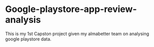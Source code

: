 # Google-playstore-app-review-analysis
This is my 1st Capston project given my almabetter team on analysing google playstore data.
